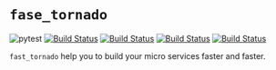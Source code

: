 # `fase_tornado`

![pytest](https://github.com/zqmillet/fast_tornado/workflows/pytest/badge.svg)
[![Build Status](https://travis-ci.org/zqmillet/fast_tornado.svg?branch=master)](https://travis-ci.org/zqmillet/fast_tornado)
[![Build Status](https://scrutinizer-ci.com/g/zqmillet/fast_tornado/badges/coverage.png?b=master)](https://scrutinizer-ci.com/g/zqmillet/fast_tornado)
[![Build Status](https://scrutinizer-ci.com/g/zqmillet/fast_tornado/badges/quality-score.png?b=master)](https://scrutinizer-ci.com/g/zqmillet/fast_tornado)
[![Build Status](https://scrutinizer-ci.com/g/zqmillet/fast_tornado/badges/code-intelligence.svg?b=master)](https://scrutinizer-ci.com/g/zqmillet/fast_tornado)

`fast_tornado` help you to build your micro services faster and faster.
